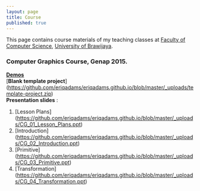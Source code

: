 ```yaml
---
layout: page
title: Course
published: true
---
```


This page contains course materials of my teaching classes at [Faculty of Computer Science](http://ptiik.ub.ac.id), [University of Brawijaya](http://www.ub.ac.id).

### Computer Graphics Course, Genap 2015.
[**Demos**](https://github.com/eriqadams/computer-graphics)  
[**Blank template project**] (https://github.com/eriqadams/eriqadams.github.io/blob/master/_uploads/template-project.zip)  
**Presentation slides** :  
1. [Lesson Plans] (https://github.com/eriqadams/eriqadams.github.io/blob/master/_uploads/CG_01_Lesson_Plans.ppt)
2. [Introduction] (https://github.com/eriqadams/eriqadams.github.io/blob/master/_uploads/CG_02_Introduction.ppt)
3. [Primitive] (https://github.com/eriqadams/eriqadams.github.io/blob/master/_uploads/CG_03_Primitive.ppt)
4. [Transformation] (https://github.com/eriqadams/eriqadams.github.io/blob/master/_uploads/CG_04_Transformation.ppt)